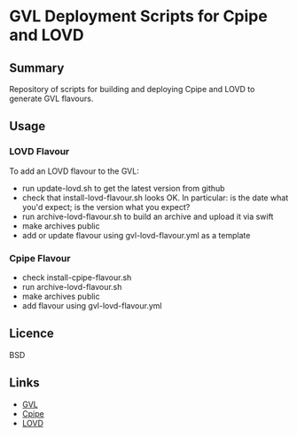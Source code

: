 # GVL Deployment Scripts for Cpipe and LOVD

## Summary
Repository of scripts for building and deploying Cpipe and LOVD to generate GVL flavours.

## Usage

### LOVD Flavour
To add an LOVD flavour to the GVL:
* run update-lovd.sh to get the latest version from github
* check that install-lovd-flavour.sh looks OK. In particular: is the date what you'd expect; is the version what you expect?
* run archive-lovd-flavour.sh to build an archive and upload it via swift
* make archives public
* add or update flavour using gvl-lovd-flavour.yml as a template

### Cpipe Flavour
* check install-cpipe-flavour.sh
* run archive-lovd-flavour.sh
* make archives public
* add flavour using gvl-lovd-flavour.yml

## Licence
BSD

## Links
* [GVL](https://genome.edu.au/)
* [Cpipe](http://cpipeline.org)
* [LOVD](http://www.lovd.nl)

